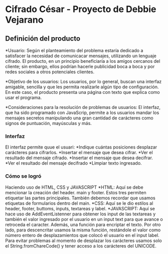 # Cifrado César - Proyecto de Debbie Vejarano

## Definición del producto

*Usuario: Según el planteamiento del problema estaría dedicado a satisfacer la necesidad de comunicacar mensajes, utilizando un lenguaje cifrado. El producto, en un principio beneficiaría a los amigos cercanos del cliente; sin embargo, ellos podrían hacerle publicidad boca a boca y por redes sociales a otros potenciales clientes.

*Objetivo de los usuarios: Los usuarios, por lo general, buscan una interfaz amigable, sencilla y que les permita realizarle algún tipo de configuración. En este caso, el producto presenta una página con texto que explica como usar el programa.

*Consideraciones para la resolución de problemas de usuarios: El interfaz, que ha sido programado con JavaScrip, permite a los usuarios mandar los mensajes secretos manipulando una gran cantidad de carácteres como signos de puntuación, mayúsculas y más.

### Interfaz
El interfaz permite quue el usuari:
*Indique cuántas posiciones desplazar carácteres para cifrarlos.
*Insertar el mensaje que desea cifrar.
*Ver el resultado del mensaje cifrado.
*Insertar el mensaje que desea decifrar.
*Ver el resultado del mensaje decifrado
*Limpiar texto ingresado.

### Cómo se logró
Haciendo uso de HTML, CSS y JAVASCRIPT
*HTML: Aquí se debe mencionar la creación del header. main y footer. Estos tres permiten etiquetar las partes principales. También debemos recordar que usamos etiquetas de formularios dentro del main.
*CSS: Aquí se le dio estilos al header, footer, buttoms, inputs, textareas y label.
*JAVASCRIPT: Aquí se hace uso de AddEventListenner para obtener los input de las textareas y también  el valor ingresado por el usuario en un input text para que avance o retroceda el caracter. Además, una función para encriptar el texto. Por otro lado, para descencritar usamos la misma función, restándole el valor como número entero de desplazamientos que colocó el usuario en el input label. Para evitar problemas al momento de desplazar los carácteres usamos solo el String.fromChareCode() y tener acceso a los carácteres del UNICODE.


